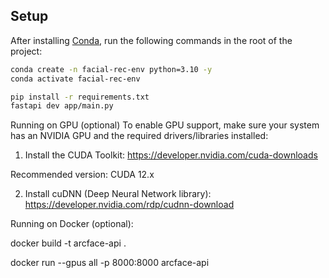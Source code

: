 ## Setup

After installing [Conda](https://docs.conda.io/en/latest/miniconda.html), run the following commands in the root of the project:

```bash
conda create -n facial-rec-env python=3.10 -y
conda activate facial-rec-env

pip install -r requirements.txt
fastapi dev app/main.py

```

Running on GPU (optional)
To enable GPU support, make sure your system has an NVIDIA GPU and the required drivers/libraries installed:

1. Install the CUDA Toolkit:
https://developer.nvidia.com/cuda-downloads

Recommended version: CUDA 12.x

2. Install cuDNN (Deep Neural Network library):
https://developer.nvidia.com/rdp/cudnn-download


Running on Docker (optional):

docker build -t arcface-api .

docker run --gpus all -p 8000:8000 arcface-api

